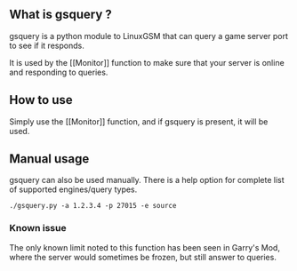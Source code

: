 ## What is gsquery ?

gsquery is a python module to LinuxGSM that can query a game server port to see if it responds.

It is used by the [[Monitor]] function to make sure that your server is online and responding to queries.

## How to use

Simply use the [[Monitor]] function, and if gsquery is present, it will be used.

## Manual usage

gsquery can also be used manually. There is a help option for complete list of supported engines/query types.

    ./gsquery.py -a 1.2.3.4 -p 27015 -e source

### Known issue
The only known limit noted to this function has been seen in Garry's Mod, where the server would sometimes be frozen, but still answer to queries.